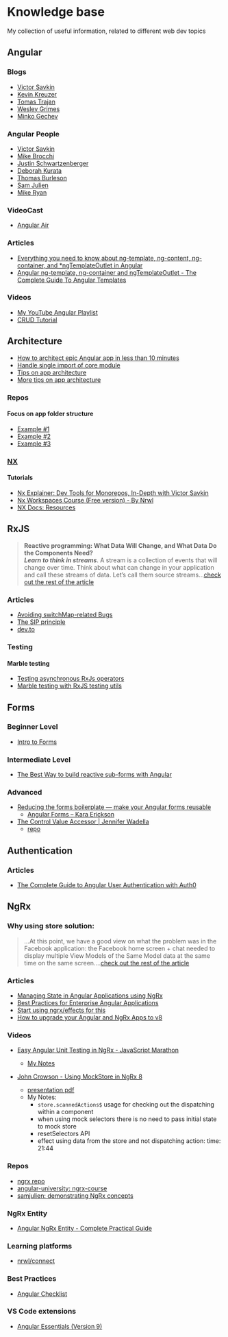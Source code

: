 # Knowledge base
My collection of useful information, related to different web dev topics

## Angular 

### Blogs
- [Victor Savkin](https://blog.nrwl.io/@vsavkin)
- [Kevin Kreuzer](https://kreuzercode.com/)
- [Tomas Trajan](https://medium.com/@tomastrajan)
- [Wesley Grimes](https://wesleygrimes.com/)
- [Minko Gechev](https://blog.mgechev.com/)

### Angular People

- [Victor Savkin](https://vsavkin.com/)
- [Mike Brocchi](https://twitter.com/brocco)
- [Justin Schwartzenberger](https://twitter.com/schwarty)
- [Deborah Kurata](https://twitter.com/DeborahKurata)
- [Thomas Burleson](https://twitter.com/thomasburleson)
- [Sam Julien](https://twitter.com/samjulien)
- [Mike Ryan](https://twitter.com/MikeRyanDev)

### VideoCast
- [Angular Air](https://angularair.com/)

### Articles

- [Everything you need to know about ng-template, ng-content, ng-container, and *ngTemplateOutlet in Angular](https://www.freecodecamp.org/news/everything-you-need-to-know-about-ng-template-ng-content-ng-container-and-ngtemplateoutlet-4b7b51223691/)
- [Angular ng-template, ng-container and ngTemplateOutlet - The Complete Guide To Angular Templates](https://blog.angular-university.io/angular-ng-template-ng-container-ngtemplateoutlet/)

### Videos
- [My YouTube Angular Playlist](https://www.youtube.com/playlist?list=PLgxIWyhARVtnq3pQHJ8SuIhblZ4EAG6D-)
- [CRUD Tutorial](https://www.youtube.com/watch?v=JYPyy-hvjYc&list=PL6n9fhu94yhXwcl3a6rIfAI7QmGYIkfK5&index=2&t=0s)

## Architecture

- [How to architect epic Angular app in less than 10 minutes](https://medium.com/@tomastrajan/how-to-build-epic-angular-app-with-clean-architecture-91640ed1656)
- [Handle single import of core module](https://github.com/tomastrajan/angular-ngrx-material-starter/blob/master/projects/angular-ngrx-material-starter/src/app/core/core.module.ts)
- [Tips on app architecture](https://medium.com/@tomastrajan/how-to-build-epic-angular-app-with-clean-architecture-91640ed1656)
- [More tips on app architecture](https://medium.com/@tomastrajan/6-best-practices-pro-tips-for-angular-cli-better-developer-experience-7b328bc9db81)

### Repos

#### Focus on app folder structure

- [Example #1](https://github.com/gothinkster/angular-realworld-example-app)
- [Example #2](https://github.com/tomastrajan/angular-ngrx-material-starter)
- [Example #3](https://github.com/ngx-rocket/starter-kit)

### [NX](https://nx.dev/angular)

#### Tutorials

- [Nx Explainer: Dev Tools for Monorepos, In-Depth with Victor Savkin](https://www.youtube.com/watch?v=h5FIGDn5YM0&t=23s&ab_channel=Nrwl-NarwhalTechnologiesInc.)
- [Nx Workspaces Course (Free version) - By Nrwl](https://www.youtube.com/watch?v=2mYLe9Kp9VM&list=PLakNactNC1dH38AfqmwabvOszDmKriGco&ab_channel=Nrwl-NarwhalTechnologiesInc.)
- [NX Docs: Resources](https://nx.dev/latest/angular/getting-started/resources)

## RxJS

> **Reactive programming: What Data Will Change, and What Data Do the Components Need?**  
_**Learn to think in streams**_. A stream is a collection of events that will change over time. Think about what can change in your application and call these streams of data. Let’s call them source streams...[check out the rest of the article](https://blog.strongbrew.io/thinking-reactively-in-angular-and-rxjs/)

### Articles

- [Avoiding switchMap-related Bugs](https://ncjamieson.com/avoiding-switchmap-related-bugs/)
- [The SIP principle](https://blog.strongbrew.io/the-sip-principle/)
- [dev.to](https://dev.to/rxjs)

### Testing

#### Marble testing

- [Testing asynchronous RxJs operators](https://medium.com/angular-in-depth/testing-asynchronous-rxjs-operators-5495784f249e)
- [Marble testing with RxJS testing utils](https://medium.com/@kevinkreuzer/marble-testing-with-rxjs-testing-utils-3ae36ac3346a)

## Forms

### Beginner Level
- [Intro to Forms](https://www.youtube.com/watch?v=xYv9lsrV0s4&t=935s&ab_channel=AngularConnect)
### Intermediate Level
- [The Best Way to build reactive sub-forms with Angular](https://medium.com/@tomastrajan/angular-reactive-sub-forms-type-safe-without-duplication-dbd24225e1e8)
### Advanced
- [Reducing the forms boilerplate — make your Angular forms reusable](https://medium.com/angular-in-depth/reducing-the-forms-boilerplate-make-your-angular-forms-reusable-ee06d7c07f47)
    - [Angular Forms – Kara Erickson](https://www.youtube.com/watch?v=CD_t3m2WMM8&ab_channel=AngularConnect)
- [The Control Value Accessor | Jennifer Wadella](https://www.youtube.com/watch?v=kVbLSN0AW-Y&t=3s&ab_channel=ng-conf)
    - [repo](https://github.com/tehfedaykin/galaxy-rating-app)
    
## Authentication

### Articles

- [The Complete Guide to Angular User Authentication with Auth0](https://auth0.com/blog/complete-guide-to-angular-user-authentication/)
    
## NgRx

### Why using store solution:

>...At this point, we have a good view on what the problem was in the Facebook application: the Facebook home screen + chat needed to display multiple View Models of the Same Model data at the same time on the same screen....[check out the rest of the article](https://blog.angular-university.io/angular-ngrx-store-and-effects-crash-course/)


### Articles

- [Managing State in Angular Applications using NgRx](https://blog.nrwl.io/using-ngrx-4-to-manage-state-in-angular-applications-64e7a1f84b7b)
- [Best Practices for Enterprise Angular Applications](https://itnext.io/ngrx-best-practices-for-enterprise-angular-applications-6f00bcdf36d7)
- [Start using ngrx/effects for this](https://indepth.dev/start-using-ngrx-effects-for-this/)
- [How to upgrade your Angular and NgRx Apps to v8](https://ultimatecourses.com/blog/how-to-upgrade-your-angular-and-ngrx-apps-to-v8)

### Videos

- [Easy Angular Unit Testing in NgRx - JavaScript Marathon](https://www.youtube.com/watch?v=NOT-nJLDnyg&t=1456s&ab_channel=ThisDotMedia)
    - [My Notes](https://gist.github.com/ivankisyov/2a4719747e294e9fcd7b3f2a8bd1de3f)

- [John Crowson - Using MockStore in NgRx 8](https://www.youtube.com/watch?v=Jh3uEy6dcVo&list=PLgxIWyhARVtlXIzbCYhYK5xsPPO6A6tL8&index=10&t=0s)
    - [presentation pdf](https://johncrowson.com/assets/angular-up.pdf)
    - My Notes: 
      - `store.scannedActions$` usage for checking out the dispatching within a component
      - when using mock selectors there is no need to pass initial state to mock store
      - resetSelectors API
      - effect using data from the store and not dispatching action: time: 21:44

### Repos

- [ngrx repo](https://github.com/ngrx/platform/tree/master/projects/example-app)
- [angular-university: ngrx-course](https://github.com/angular-university/ngrx-course)
- [samjulien: demonstrating NgRx concepts](https://github.com/samjulien/nostalgia-mart)

### NgRx Entity

- [Angular NgRx Entity - Complete Practical Guide](https://blog.angular-university.io/ngrx-entity/)

### Learning platforms

- [nrwl/connect](https://connect.nrwl.io/)

### Best Practices

- [Angular Checklist](https://angular-checklist.io/default/checklist/architecture)

### VS Code extensions

- [Angular Essentials (Version 9)](https://marketplace.visualstudio.com/items?itemName=johnpapa.angular-essentials&wt.mc_id=vscode_angular_snippets-github-jopapa)






